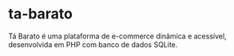 # ta-barato
Tá Barato é uma plataforma de e-commerce dinâmica e acessível, desenvolvida em PHP com banco de dados SQLite.
